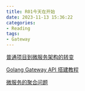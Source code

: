 ```yaml
---
title: R01今天在开始
date: 2023-11-13 15:36:22
categories:
- Reading
tags:
- Gateway
---
```


[普通项目到微服务架构的转变](https://juejin.cn/post/7203247258850312251)

[Golang Gateway API 搭建教程](https://www.cnblogs.com/-wenli/p/11421012.html)

[微服务的聚合问题](https://www.cnblogs.com/charlieroro/p/14451819.html)